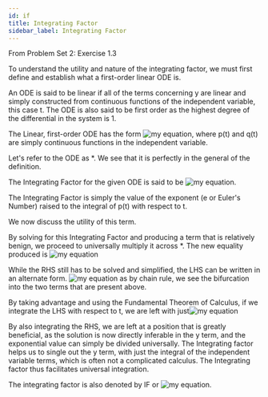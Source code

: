 ```yaml
---
id: if
title: Integrating Factor
sidebar_label: Integrating Factor
---
```


From Problem Set 2:  Exercise 1.3 

To understand the utility and nature of the integrating factor, we must first define and establish what a first-order linear ODE is.

An ODE is said to be linear if all of the terms concerning y are linear and simply constructed from continuous functions of the independent variable, this case t. The ODE is also said to be first order as the highest degree of the differential in the system is 1.

The Linear, first-order ODE has the form ![my equation](https://latex.codecogs.com/gif.download?y%27%20+%20p%28t%29y%3Dg%28t%29), where p(t) and q(t) are simply continuous functions in the independent variable.

Let's refer to the ODE as *. We see that it is perfectly in the general of the definition.

The Integrating Factor for the given ODE is said to be ![my equation](https://latex.codecogs.com/gif.download?e%5E%7B%5Cint%20p%28t%29dt%7D). 

The Integrating Factor is simply the value of the exponent (e or Euler's Number) raised to the integral of p(t) with respect to t. 

We now discuss the utility of this term.

By solving for this Integrating Factor and producing a term that is relatively benign, we proceed to universally multiply it across *.
The new equality produced is 
![my equation](https://latex.codecogs.com/gif.download?e%5E%7B%5Cint%20p%28t%29dt%7D%5Cfrac%7B%5Cmathrm%7Bd%7D%20y%7D%7B%5Cmathrm%7Bd%7D%20t%7D%20+%20e%5E%7B%5Cint%20p%28t%29dt%7Dp%28t%29y%20%3D%20g%28t%29e%5E%7B%5Cint%20p%28t%29dt%7D)

While the RHS still has to be solved and simplified, the LHS can be written in an alternate form.
 ![my equation](https://latex.codecogs.com/gif.download?%5Cfrac%7B%5Cmathrm%7Bd%7D%20e%5E%7B%5Cint%20p%28t%29dt%7Dy%7D%7B%5Cmathrm%7Bd%7D%20x%7D) as by chain rule, we see the bifurcation into the two terms that are present above.

By taking advantage and using the Fundamental Theorem of Calculus, if we integrate the LHS with respect to t, we are left with just![my equation](https://latex.codecogs.com/gif.download?e%5E%7B%5Cint%20p%28t%29dt%7Dy)

By also integrating the RHS, we are left at a position that is greatly beneficial, as the solution is now directly inferable in the y term, and the exponential value can simply be divided universally.
The Integrating factor helps us to single out the y term, with just the integral of the independent variable terms, which is often not a complicated calculus.
The Integrating factor thus facilitates universal integration.

The integrating factor is also denoted by IF or ![my equation](https://latex.codecogs.com/gif.download?%5Cmu).
